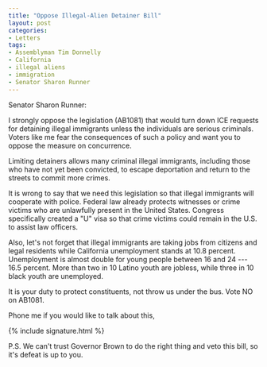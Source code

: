 ```yaml
---
title: "Oppose Illegal-Alien Detainer Bill"
layout: post
categories:
- Letters
tags:
- Assemblyman Tim Donnelly
- California
- illegal aliens
- immigration
- Senator Sharon Runner
---
```


Senator Sharon Runner:

I strongly oppose the legislation (AB1081) that would turn down ICE requests for detaining illegal immigrants unless the individuals are serious criminals. Voters like me fear the consequences of such a policy and want you to oppose the measure on concurrence.

Limiting detainers allows many criminal illegal immigrants, including those who have not yet been convicted, to escape deportation and return to the streets to commit more crimes.

It is wrong to say that we need this legislation so that illegal immigrants will cooperate with police. Federal law already protects witnesses or crime victims who are unlawfully present in the United States. Congress specifically created a "U" visa so that crime victims could remain in the U.S. to assist law officers.

Also, let's not forget that illegal immigrants are taking jobs from citizens and legal residents while California unemployment stands at 10.8 percent. Unemployment is almost double for young people between 16 and 24 --- 16.5 percent. More than two in 10 Latino youth are jobless, while three in 10 black youth are unemployed.

It is your duty to protect constituents, not throw us under the bus. Vote NO on AB1081.

Phone me if you would like to talk about this,

{% include signature.html %}

P.S. We can't trust Governor Brown to do the right thing and veto this bill, so it's defeat is up to you.